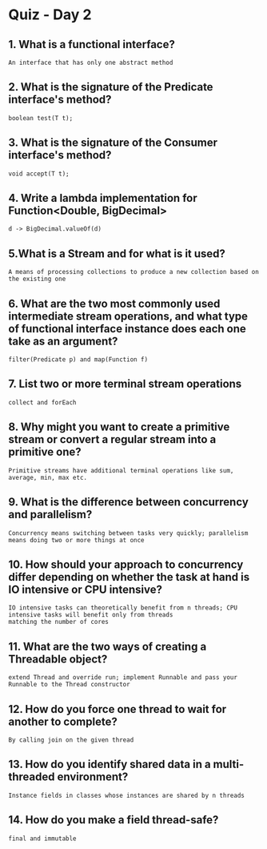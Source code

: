 # Quiz - Day 2

## 1. What is a functional interface?

    An interface that has only one abstract method

## 2. What is the signature of the Predicate interface's method?

    boolean test(T t);

## 3. What is the signature of the Consumer interface's method?

    void accept(T t);

## 4. Write a lambda implementation for Function<Double, BigDecimal>

    d -> BigDecimal.valueOf(d)

## 5.What is a Stream and for what is it used?

    A means of processing collections to produce a new collection based on the existing one

## 6. What are the two most commonly used intermediate stream operations, and what type of functional interface instance does each one take as an argument?

    filter(Predicate p) and map(Function f) 

## 7. List two or more terminal stream operations

    collect and forEach

## 8. Why might you want to create a primitive stream or convert a regular stream into a primitive one?

    Primitive streams have additional terminal operations like sum, average, min, max etc.

## 9. What is the difference between concurrency and parallelism?

    Concurrency means switching between tasks very quickly; parallelism means doing two or more things at once

## 10. How should your approach to concurrency differ depending on whether the task at hand is IO intensive or CPU intensive?

    IO intensive tasks can theoretically benefit from n threads; CPU intensive tasks will benefit only from threads
    matching the number of cores

## 11. What are the two ways of creating a Threadable object?

    extend Thread and override run; implement Runnable and pass your Runnable to the Thread constructor

## 12. How do you force one thread to wait for another to complete?
    By calling join on the given thread

## 13. How do you identify shared data in a multi-threaded environment?
    Instance fields in classes whose instances are shared by n threads

## 14. How do you make a field thread-safe?
    final and immutable
    
    
    
